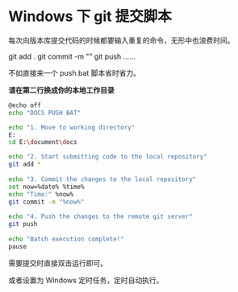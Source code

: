 # Windows 下 git 提交脚本

每次向版本库提交代码的时候都要输入重复的命令，无形中也浪费时间。

git add .    git commit -m ""     git push ......

不如直接来一个 push.bat 脚本省时省力。

**请在第二行换成你的本地工作目录**

```bash
@echo off
echo "DOCS PUSH BAT"

echo "1. Move to working directory" 
E:
cd E:\document\docs

echo "2. Start submitting code to the local repository"
git add *
 
echo "3. Commit the changes to the local repository"
set now=%date% %time%
echo "Time:" %now%
git commit -m "%now%"
 
echo "4. Push the changes to the remote git server"
git push
 
echo "Batch execution complete!"
pause
```

需要提交时直接双击运行即可。

或者设置为 Windows 定时任务，定时自动执行。